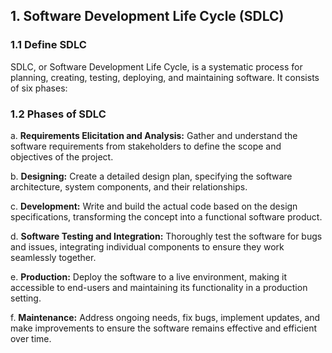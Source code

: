 ## 1. Software Development Life Cycle (SDLC)

### 1.1 Define SDLC

SDLC, or Software Development Life Cycle, is a systematic process for planning, creating, testing, deploying, and maintaining software. It consists of six phases:

### 1.2 Phases of SDLC

a. **Requirements Elicitation and Analysis:** Gather and understand the software requirements from stakeholders to define the scope and objectives of the project.

b. **Designing:** Create a detailed design plan, specifying the software architecture, system components, and their relationships.

c. **Development:** Write and build the actual code based on the design specifications, transforming the concept into a functional software product.

d. **Software Testing and Integration:** Thoroughly test the software for bugs and issues, integrating individual components to ensure they work seamlessly together.

e. **Production:** Deploy the software to a live environment, making it accessible to end-users and maintaining its functionality in a production setting.

f. **Maintenance:** Address ongoing needs, fix bugs, implement updates, and make improvements to ensure the software remains effective and efficient over time.
